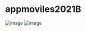 # appmoviles2021B
![image](https://user-images.githubusercontent.com/58042139/150617338-904b5b68-2cbf-41d9-a066-89a14673825a.png)
![image](https://user-images.githubusercontent.com/58042139/150617343-2231cf4e-44ec-4660-8262-bed79ff854ae.png)
